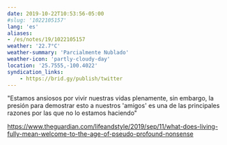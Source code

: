 ```yaml
---
date: 2019-10-22T10:53:56-05:00
#slug: '1022105157'
lang: 'es'
aliases:
- /es/notes/19/1022105157
weather: '22.7°C'
weather-summary: 'Parcialmente Nublado'
weather-icon: 'partly-cloudy-day'
location: '25.7555,-100.4022'
syndication_links:
    - https://brid.gy/publish/twitter
---
```

"Estamos ansiosos por vivir nuestras vidas plenamente, sin embargo, la presión para demostrar esto a nuestros 'amigos' es una de las principales razones por las que no lo estamos haciendo"

https://www.theguardian.com/lifeandstyle/2019/sep/11/what-does-living-fully-mean-welcome-to-the-age-of-pseudo-profound-nonsense
